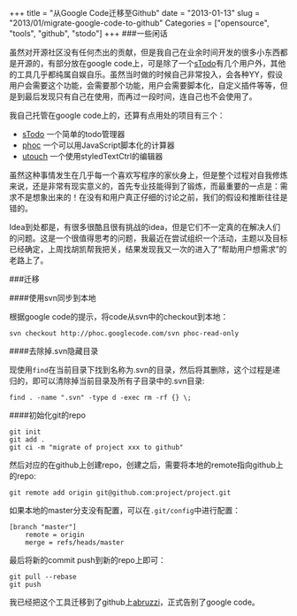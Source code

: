+++
title = "从Google Code迁移至Github"
date = "2013-01-13"
slug = "2013/01/migrate-google-code-to-github"
Categories = ["opensource", "tools", "github", "stodo"]
+++
###一些闲话

虽然对开源社区没有任何杰出的贡献，但是我自己在业余时间开发的很多小东西都是开源的，有部分放在google code上，可是除了一个[sTodo](http://code.google.com/p/stodo/)有几个用户外，其他的工具几乎都纯属自娱自乐。虽然当时做的时候自己非常投入，会各种YY，假设用户会需要这个功能，会需要那个功能，用户会需要脚本化，自定义插件等等，但是到最后发现只有自己在使用，而再过一段时间，连自己也不会使用了。

我自己托管在google code上的，还算有点用处的项目有三个：

- [sTodo](http://code.google.com/p/stodo/) 一个简单的todo管理器
- [phoc](http://code.google.com/p/phoc/) 一个可以用JavaScript脚本化的计算器
- [utouch](http://code.google.com/p/utouch) 一个使用styledTextCtrl的编辑器

虽然这种事情发生在几乎每一个喜欢写程序的家伙身上，但是整个过程对自我修炼来说，还是非常有现实意义的，首先专业技能得到了锻炼，而最重要的一点是：需求不是想象出来的！在没有和用户真正仔细的讨论之前，我们的假设和推断往往是错的。

Idea到处都是，有很多很酷且很有挑战的idea，但是它们不一定真的在解决人们的问题。这是一个很值得思考的问题，我最近在尝试组织一个活动，主题以及目标已经确定，上周找胡凯帮我把关，结果发现我又一次的进入了“帮助用户想需求”的老路上了。

###迁移

####使用svn同步到本地

根据google code的提示，将code从svn中的checkout到本地：

```
svn checkout http://phoc.googlecode.com/svn phoc-read-only
```

####去除掉.svn隐藏目录

现使用`find`在当前目录下找到名称为.svn的目录，然后将其删除，这个过程是递归的，即可以清除掉当前目录及所有子目录中的.svn目录:

```
find . -name ".svn" -type d -exec rm -rf {} \;
```

####初始化git的repo

```
git init
git add .
git ci -m "migrate of project xxx to github"
```

然后对应的在github上创建repo，创建之后，需要将本地的remote指向github上的repo:

```
git remote add origin git@github.com:project/project.git
```

如果本地的master分支没有配置，可以在`.git/config`中进行配置：

```
[branch "master"]
	remote = origin
	merge = refs/heads/master
```

最后将新的commit push到新的repo上即可：

```
git pull --rebase
git push
```

我已经把这个工具迁移到了github上[abruzzi](https://github.com/abruzzi)，正式告别了google code。
